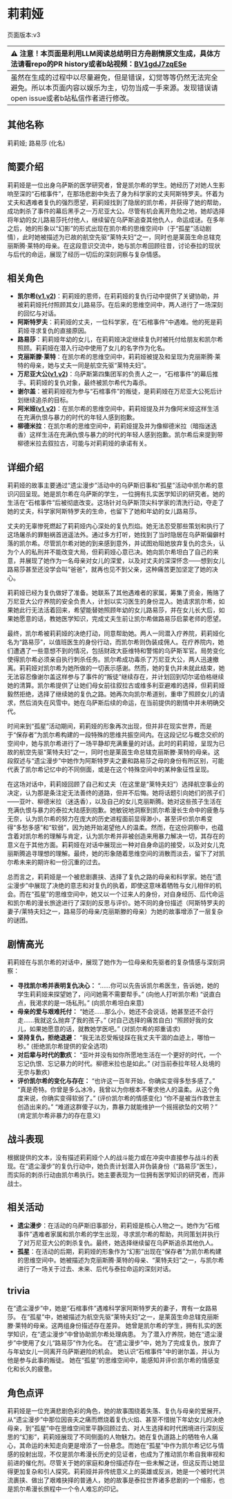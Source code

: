 # 莉莉娅
页面版本:v3
 

| :warning: 注意！本页面是利用LLM阅读总结明日方舟剧情原文生成，具体方法请看repo的PR history或者b站视频：[BV1gdJ7zqESe](https://www.bilibili.com/video/BV1gdJ7zqESe/)         |
|:----------------------------|
| 虽然在生成的过程中以尽量避免，但是错误，幻觉等等仍然无法完全避免。所以本页面内容以娱乐为主，切勿当成一手来源。发现错误请open issue或者b站私信作者进行修改。|



## 其他名称
莉莉娅; 路易莎 (化名)
## 简要介绍
莉莉娅是一位出身乌萨斯的医学研究者，曾是凯尔希的学生。她经历了对她人生影响至深的“石棺事件”，在那场悲剧中失去了身为科学家的丈夫阿斯特罗夫。怀着为丈夫和遇难者复仇的强烈愿望，莉莉娅找到了隐居的凯尔希，并获得了她的帮助，成功刺杀了事件的幕后黑手之一万尼亚大公。尽管有机会离开危险之地，她却选择将年幼的女儿路易莎托付他人，继续留在乌萨斯追查其他仇人，命运成谜。在多年之后，她的形象以“幻影”的形式出现在凯尔希的思维空间中（于“孤星”活动剧情），此时她被描述为已故的航空先驱“莱特夫妇”之一，同时也是莱茵生命总辖克丽斯腾·莱特的母亲。在这段意识交流中，她与凯尔希回顾往昔，讨论泰拉的现状与后代的命运，展现了经历一切后的深刻洞察与复杂情感。
## 相关角色
-   **凯尔希([v1](../chars/char_003_kalts.md),[v2](char_003_kalts.md))**：莉莉娅的恩师，在莉莉娅的复仇行动中提供了关键协助，并被莉莉娅托付照顾其女儿路易莎。在后来的思维空间中，两人进行了一场深刻的回忆与对话。
-   **阿斯特罗夫**：莉莉娅的丈夫，一位科学家，在“石棺事件”中遇难。他的死是莉莉娅寻求复仇的直接原因。
-   **路易莎**：莉莉娅年幼的女儿，在莉莉娅决定继续复仇时被托付给朋友和凯尔希照顾。莉莉娅在潜入行动中使用了女儿的名字作为化名。
-   **克丽斯滕·莱特**：在凯尔希的思维空间中，莉莉娅被提及和呈现为克丽斯腾·莱特的母亲，她与丈夫一同是航空先驱“莱特夫妇”。
-   **万尼亚大公([v1](../chars/extended_char_wan_ni_ya_da_gong.md),[v2](extended_char_wan_ni_ya_da_gong.md))**：乌萨斯第四集团军的负责人之一，“石棺事件”的幕后推手。莉莉娅的复仇对象，最终被凯尔希代为毒杀。
-   **谢尔盖**：被莉莉娅视为参与“石棺事件”的叛徒，是莉莉娅在万尼亚大公死后计划继续追杀的目标。
-   **阿米娅([v1](../chars/char_002_amiya.md),[v2](char_002_amiya.md))**：在凯尔希的思维空间中，莉莉娅提及并为像阿米娅这样生活在充满仇恨与暴力的时代的年轻人感到抱歉。
-   **柳德米拉**：在凯尔希的思维空间中，莉莉娅提及并为像柳德米拉（暗指迷迭香）这样生活在充满仇恨与暴力的时代的年轻人感到抱歉。凯尔希后来提到带柳德米拉去叙拉古，可能与对莉莉娅的承诺有关。
## 详细介绍
莉莉娅的故事主要通过“遗尘漫步”活动中的乌萨斯旧事和“孤星”活动中凯尔希的意识闪回呈现。她是凯尔希在乌萨斯的学生，一位拥有扎实医学知识的研究者。她的生活在“石棺事件”后被彻底改变。这场针对乌萨斯顶尖科学家的清洗行动，夺走了她的丈夫，科学家阿斯特罗夫的生命，也留下了她和年幼的女儿路易莎。

丈夫的无辜惨死燃起了莉莉娅内心深处的复仇烈焰。她无法忍受那些策划和执行了这场屠杀的罪魁祸首逍遥法外。通过多方打听，她找到了当时隐居在乌萨斯偏僻村落的凯尔希。尽管凯尔希对她的到来感到意外，并试图劝阻她放弃复仇的念头，认为个人的私刑并不能改变大局，但莉莉娅心意已决。她向凯尔希坦白了自己的来意，并展现了她作为一名母亲对女儿的深爱，以及对丈夫的深深怀念——想到女儿路易莎甚至还没学会叫“爸爸”，就再也见不到父亲，这种痛苦更加坚定了她的决心。

莉莉娅已经为复仇做好了准备。她联系了其他遇难者的家属，筹集了资金，贿赂了万尼亚大公疗养院的安全负责人，计划以实习医生的身份混入。她请求凯尔希，如果她此行无法活着回来，希望能替她照顾年幼的女儿路易莎，并在女儿长大后，如果她愿意的话，教她医学知识，完成丈夫生前让凯尔希做路易莎启蒙老师的愿望。

最终，凯尔希被莉莉娅的决绝打动，同意帮助她。两人一同潜入疗养院，莉莉娅化名为“路易莎”，以值班医生的身份行动，而凯尔希则伪装成佣人。在疗养院内，她们遭遇了一些意想不到的情况，包括财政大臣维特和警惕的乌萨斯军官。局势变化使得凯尔希必须亲自执行刺杀任务。凯尔希成功毒杀了万尼亚大公，两人迅速撤离。莉莉娅对凯尔希为她所做的一切表示感谢。然而，她的复仇并未就此结束，她无法容忍像谢尔盖这样参与了事件的“叛徒”继续存在，并计划回到切尔诺伯格继续她的清算。凯尔希提供了让她们母女前往叙拉古或维多利亚避难的选择，但莉莉娅毅然拒绝，选择了继续她的复仇之路。她再次向凯尔希道别，重申了照顾女儿的请求，然后消失在风雪中。她在乌萨斯后续的命运，在当前提供的剧情中并未明确交代。

时间来到“孤星”活动期间，莉莉娅的形象再次出现，但并非在现实世界，而是于“保存者”为凯尔希构建的一段特殊的思维共振空间内。在这段记忆与概念交织的空间中，她与凯尔希进行了一场平静却充满重量的对话。此时的莉莉娅，呈现为已故的航空先驱“莱特夫妇”之一，同时也是莱茵生命总辖克丽斯滕·莱特的母亲。这段叙述与“遗尘漫步”中她作为阿斯特罗夫之妻和路易莎之母的身份有所区别，可能代表了凯尔希记忆中的不同侧面，或是在这个特殊空间中的某种象征性呈现。

在这场对话中，莉莉娅回顾了自己和丈夫（在这里是“莱特夫妇”）选择航空事业的决定，认为那是条注定无法善终的道路，但并不后悔。她将话题引向她们的孩子们——亚叶、柳德米拉（迷迭香），以及自己的女儿克丽斯腾。她对这些孩子生活在充满仇恨与暴力的泰拉大陆感到抱歉。她敏锐地洞察到凯尔希漫长生命中的疲惫与无奈，认为凯尔希的努力在庞大的历史进程面前显得渺小，甚至评价凯尔希变得“多愁多感”和“软弱”，因为她开始渴望他人的温柔。然而，在这份洞察中，也蕴含着对凯尔希的理解与肯定，认为凯尔希并非被创造来用暴力解决一切，其存在的意义在于其他方面。莉莉娅在对话中展现出一种对自身命运的接受，以及对女儿克丽斯腾追寻理想的理解。最终，她的形象随着思维空间的消散而淡去，留下了对凯尔希未来的期许和一份沉重的过去。

总而言之，莉莉娅是一个被悲剧裹挟、选择了复仇之路的母亲和科学家。她在“遗尘漫步”中展现了决绝的意志和对复仇的执着，即使这意味着牺牲与女儿相伴的机会。而在“孤星”的思维空间中，她又以一个过来人的身份，对自身经历、后代命运和凯尔希的漫长旅途进行了深刻的反思与评价。她不同的身份描述（阿斯特罗夫的妻子/莱特夫妇之一，路易莎的母亲/克丽斯滕的母亲）为她的故事增添了一层复杂的谜团。
## 剧情高光
莉莉娅在与凯尔希的对话中，展现了她作为一位母亲和先驱者的复杂情感与深刻洞察：

*   **寻找凯尔希并表明复仇决心：**
    “......你可以先告诉凯尔希医生，告诉她，她的学生莉莉娅来探望她了，问问她需不需要帮手。” (向他人打听凯尔希)
    “说直白点，我渇求的是一场私刑。” (向凯尔希坦白来意)
*   **母亲的爱与艰难托付：**
    “她还......那么小，她还不会说话，她甚至还不会行走......我就这么抛弃了我的孩子。” (对自己选择的痛苦自白)
    “照顾好我的女儿，如果她愿意的话，就教她学医吧。” (对凯尔希的郑重请求)
*   **坚持复仇，拒绝退避：**
    “我无法忍受叛徒踩在我丈夫干涸的血迹上，哪怕一秒。” (拒绝凯尔希提供的安全选项)
*   **对后辈与时代的歉疚：**
    “亚叶并没有如你所愿地生活在一个更好的时代，一个忘记仇恨、忘记暴力的时代。柳德米拉也是如此。” (对当前泰拉年轻人处境的无奈与歉疚)
*   **评价凯尔希的变化与存在：**
    “也许这一百年开始，你确实变得多愁多感了。”
    “真是奇特。你曾是多么冰冷，我曾以为你根本不奢求他人的温柔。从这个角度来说，你确实变得软弱了。” (评价凯尔希的情感变化)
    “你不是被当作救世主创造出来的。”
    “难道这群傻子以为，靠暴力就能维护一个摇摇欲坠的文明？” (肯定凯尔希非暴力的存在意义)
## 战斗表现
根据提供的文本，没有描述莉莉娅个人的战斗能力或在冲突中直接参与战斗的表现。在“遗尘漫步”的复仇行动中，她负责计划潜入并伪装身份（“路易莎”医生），而实际的刺杀行动由凯尔希执行。她主要表现为一位拥有医学知识的研究者，而非战士。
## 相关活动
-   **遗尘漫步**：在活动的乌萨斯旧事部分，莉莉娅是核心人物之一。她作为“石棺事件”遇难者家属和凯尔希的学生出现，寻求凯尔希的帮助，共同策划并执行了对万尼亚大公的刺杀复仇。最终，她选择继续留在乌萨斯追杀其他仇人。
-   **孤星**：在活动的后期，莉莉娅的形象作为“幻影”出现在“保存者”为凯尔希构建的思维空间中。她被描述为克丽斯腾·莱特的母亲、“莱特夫妇”之一，与凯尔希进行了一场关于过去、未来、后代与泰拉命运的深刻对话。
## trivia
在“遗尘漫步”中，她是“石棺事件”遇难科学家阿斯特罗夫的妻子，育有一女路易莎。
在“孤星”中，她被描述为航空先驱“莱特夫妇”之一，是莱茵生命总辖克丽斯滕·莱特的母亲。这两组身份描述存在差异。
她曾是凯尔希的学生，拥有扎实的医学知识，在“遗尘漫步”中曾协助凯尔希处理病患。
为了潜入疗养院，她在“遗尘漫步”中使用了女儿“路易莎”作为化名。
在“遗尘漫步”中，她为了完成复仇，放弃了与年幼女儿一同离开乌萨斯避险的机会。
她认识“石棺事件”中的谢尔盖，并认为他是参与此事的叛徒。
她在“孤星”的思维空间中，能感知并评价凯尔希的情感变化和长久的疲惫。
## 角色点评
莉莉娅是一位充满悲剧色彩的角色，她的故事围绕着失落、复仇与母亲的爱展开。从“遗尘漫步”中那位因丧夫之痛而燃烧着复仇火焰、甚至不惜抛下年幼女儿的决绝母亲，到“孤星”中在思维空间里平静回顾过去、对人生选择和时代困境进行深刻反思的“幻影”，莉莉娅展现了不同侧面的人物魅力。她在复仇道路上的牺牲令人痛心，其命运的未知走向更是增添了一份悬念。而她在“孤星”中作为凯尔希记忆与情感的投射出现，不仅是凯尔希漫长历史的见证者，也成为了推动凯尔希自我审视和前进的催化剂。尽管关于她的家庭和身份描述存在一些未解之谜，但这反而让她显得更加复杂和引人探究。莉莉娅并非传统意义上的英雄或反派，她是一个被时代洪流裹挟、做出了艰难抉择的普通人，她的故事是泰拉世界诸多悲剧的一个缩影，也是凯尔希漫长旅程中一个令人难忘的印记。